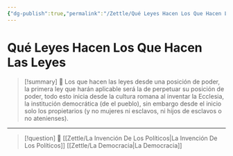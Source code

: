 ```yaml
---
{"dg-publish":true,"permalink":"/Zettle/Qué Leyes Hacen Los Que Hacen Las Leyes/","title":"Qué leyes hacen los que hacen las leyes] 🧠\"","tags":["ZeType/Idea"],"updated":"2023-09-26T11:06:44.449-05:00"}
---
```



# Qué Leyes Hacen Los Que Hacen Las Leyes

> [!summary] 🧠
> Los que hacen las leyes desde una posición de poder, la primera ley que harán aplicable será la de perpetuar su posición de poder, todo esto inicia desde la cultura romana al inventar la Ecclesia, la institución democrática (de el pueblo), sin embargo desde el inicio solo los propietarios (y no mujeres ni esclavos, ni hijos de esclavos o no atenienses). 

- - - 
> [!question] 🔗
>  [[Zettle/La Invención De Los Políticos\|La Invención De Los Políticos]]
> [[Zettle/La Democracia\|La Democracia]]
> 
